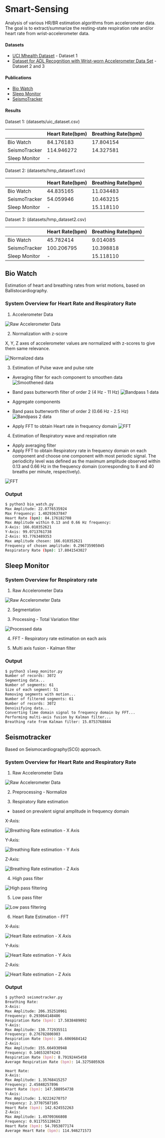 # Smart-Sensing

Analysis of various HR/BR estimation algorithms from accelerometer data. The goal is to extract/summarize the resting-state respiration rate and/or heart rate from wrist-accelerometer data. 

#### Datasets
* [UCI Mhealth Dataset](https://archive.ics.uci.edu/ml/datasets/MHEALTH+Dataset) - Dataset 1
* [Dataset for ADL Recognition with Wrist-worn Accelerometer Data Set](https://archive.ics.uci.edu/ml/datasets/Dataset+for+ADL+Recognition+with+Wrist-worn+Accelerometer) - Dataset 2 and 3

#### Publications
* [Bio Watch](https://ieeexplore.ieee.org/abstract/document/7349394)
* [Sleep Monitor](http://mcn.cse.psu.edu/paper/xiaosun/ubicomp-xiao17.pdf)
* [SeismoTracker](https://dl.acm.org/citation.cfm?id=2892279)

#### Results

Dataset 1: (datasets/uic_dataset.csv)

|               |Heart Rate(bpm)|  Breathing Rate(bpm)|
|---------------|---------------|---------------------|
|Bio Watch|           84.176183      |      17.804154
|SeismoTracker |     114.946272     |       14.327581
|Sleep Monitor|         -|           |15.075377|

Dataset 2: (datasets/hmp_dataset1.csv)

|               |Heart Rate(bpm)|  Breathing Rate(bpm)|
|---------------|---------------|---------------------|
|Bio Watch            |44.835165            |11.034483|
|SeismoTracker        |54.059946            |10.463215|
|Sleep Monitor         |-            |15.118110|

Dataset 3: (datasets/hmp_dataset2.csv)

|               |Heart Rate(bpm)|  Breathing Rate(bpm)|
|---------------|---------------|---------------------|
|Bio Watch      |      45.782414 |            9.014085|
|SeismoTracker  |    100.206795 |           10.398818|
|Sleep Monitor  |      -|          15.118110|

## Bio Watch

Estimation of heart and breathing rates from wrist motions, based on Ballistocardiography.

### System Overview for Heart Rate and Respiratory Rate

1. Accelerometer Data

![Raw Accelerometer Data](plots/bio_watch/raw_ax.png)

2. Normalization with z-score

X, Y, Z axes of accelerometer values are normalized with z-scores to give them same relevance. 

![Normalized data](plots/bio_watch/normalized.png)

3. Estimation of Pulse wave and pulse rate

* Averaging filter for each component to smoothen data
![Smoothened data](plots/bio_watch/smoothened_ax.png)

* Band pass butterworth filter of order 2 (4 Hz - 11 Hz)
![Bandpass 1 data](plots/bio_watch/bandpass1_ax.png)

* Aggregate components
* Band pass butterworth filter of order 2 (0.66 Hz - 2.5 Hz)
![Bandpass 2 data](plots/bio_watch/bandpass2_ax.png)

* Apply FFT to obtain Heart rate in frequency domain
![FFT](plots/bio_watch/hr_fft.png)

4. Estimation of Respiratory wave and respiration rate

* Apply averaging filter
* Apply FFT to obtain Respiratory rate in frequency domain on each component and choose one component with most periodic signal. The  periodicity  level  was  defined as the maximum amplitude observed within 0.13 and 0.66 Hz in the frequency domain (corresponding  to 8 and 40 breaths per minute, respectively). 

![FFT](plots/bio_watch/br_fft_xaxis.png)

### Output

```sh
$ python3 bio_watch.py
Max Amplitude: 22.0776535924
Max Frequency: 1.40293637847
Heart Rate (bpm): 84.176182708
Max Amplitude within 0.13 and 0.66 Hz frequency:
X-Axis: 166.010352621
Y-Axis: 99.0713761738
Z-Axis: 93.7763489353
Max amplitude chosen: 166.010352621
Frequency of chosen amplitude: 0.296735905045
Respiratory Rate (bpm): 17.8041543027
```

## Sleep Monitor

### System Overview for Respiratory rate

1. Raw Accelerometer Data

![Raw Accelerometer Data](plots/sleep_monitor/raw_ax.png)

2. Segmentation

3. Processing - Total Variation filter

![Processed data](plots/sleep_monitor/processed_data.png)

4. FFT - Respiratory rate estimation on each axis

5. Multi axis fusion - Kalman filter

### Output

```sh
$ python3 sleep_monitor.py
Number of records: 3072
Segmenting data...
Number of segments: 61
Size of each segment: 51
Removing segments with motion...
Number of filtered segments: 61
Number of records: 3072
Denoisifying data...
Converting time domain signal to frequency domain by FFT...
Performing multi-axis fusion by Kalman filter...
Breathing rate from Kalman filter: 15.0753768844
```

## Seismotracker

Based on Seismocardiography(SCG) approach.

### System Overview for Heart Rate and Respiratory Rate

1. Raw Accelerometer Data

![Raw Accelerometer Data](plots/seismotracker/raw_ax.png)

2. Preprocessing - Normalize

3. Respiratory Rate estimation
- based on prevalent signal amplitude in frequency domain

X-Axis:

![Breathing Rate estimation - X Axis](plots/seismotracker/br_fft_xaxis.png)

Y-Axis:

![Breathing Rate estimation - Y Axis](plots/seismotracker/br_fft_yaxis.png)

Z-Axis:

![Breathing Rate estimation - Z Axis](plots/seismotracker/br_fft_zaxis.png)

4. High pass filter

![High pass filtering](plots/seismotracker/hr_highpass_filtering.png)


5. Low pass filter

![Low pass filtering](plots/seismotracker/hr_lowpass_filtering.png)

6. Heart Rate Estimation - FFT

X-Axis:

![Heart Rate estimation - X Axis](plots/seismotracker/hr_fft_xaxis.png)

Y-Axis:

![Heart Rate estimation - Y Axis](plots/seismotracker/hr_fft_yaxis.png)

Z-Axis:

![Heart Rate estimation - Z Axis](plots/seismotracker/hr_fft_zaxis.png)

### Output

```zsh
$ python3 seismotracker.py
Breathing Rate:
X-Axis:
Max Amplitude: 206.352510961
Frequency: 0.293064148486
Respiration Rate (bpm): 17.5838489092
Y-Axis:
Max Amplitude: 130.772935511
Frequency: 0.276782806903
Respiration Rate (bpm): 16.6069684142
Z-Axis:
Max Amplitude: 155.664930948
Frequency: 0.146532074243
Respiration Rate (bpm): 8.79192445458
Average Respiration Rate (bpm): 14.3275805926

Heart Rate:
X-Axis:
Max Amplitude: 1.35768415257
Frequency: 2.45848257896
Heart Rate (bpm): 147.508954738
Y-Axis:
Max Amplitude: 1.92224270757
Frequency: 2.37707587105
Heart Rate (bpm): 142.624552263
Z-Axis:
Max Amplitude: 1.49709366808
Frequency: 0.911755128623
Heart Rate (bpm): 54.7053077174
Average Heart Rate (bpm): 114.946271573

```